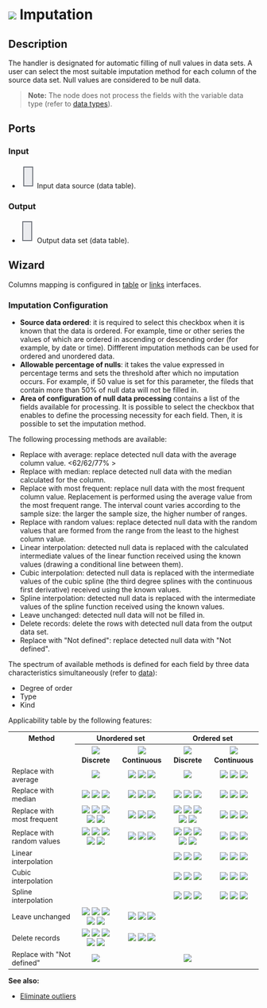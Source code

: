 # ![ ](../../images/icons/components/plausible_default.svg) Imputation

## Description

The handler is designated for automatic filling of null values in data sets.
A user can select the most suitable imputation method for each column of the source data set. Null values are considered to be null data.

> **Note:** The node does not process the fields with the variable data type (refer to [data types](../../data/datatype.md)).

## Ports

### Input

* ![ ](../../images/icons/app/node/ports/inputs/table_inactive.svg) Input data source (data table).

### Output

* ![ ](../../images/icons/app/node/ports/outputs/table_inactive.svg) Output data set (data table).

## Wizard

Columns mapping is configured in [table](../../scenario/ports/interface-table.md) or [links](../../scenario/ports/interface-relations.md) interfaces.

### Imputation Configuration

* **Source data ordered**: it is required to select this checkbox when it is known that the data is ordered. For example, time or other series the values of which are ordered in ascending or descending order (for example, by date or time). Diffferent imputation methods can be used for ordered and unordered data.
* **Allowable percentage of nulls**: it takes the value expressed in percentage terms and sets the threshold after which no imputation occurs. For example, if 50 value is set for this parameter, the fileds that contain more than 50% of null data will not be filled in.
* **Area of configuration of null data processing** contains a list of the fields available for processing. It is possible to select the checkbox that enables to define the processing necessity for each field. Then, it is possible to set the imputation method.

The following processing methods are available:

* Replace with average: replace detected null data with the average column value.
   <62/62/77% >
* Replace with median: replace detected null data with the median calculated for the column.
* Replace with most frequent: replace null data with the most frequent column value. Replacement is performed using the average value from the most frequent range. The interval count varies according to the sample size: the larger the sample size, the higher number of ranges.
* Replace with random values: replace detected null data with the random values that are formed from the range from the least to the highest column value.
* Linear interpolation: detected null data is replaced with the calculated intermediate values of the linear function received using the known values (drawing a conditional line between them).
* Cubic interpolation: detected null data is replaced with the intermediate values of the cubic spline (the third degree splines with the continuous first derivative) received using the known values.
* Spline interpolation: detected null data is replaced with the intermediate values of the spline function received using the known values.
* Leave unchanged: detected null data will not be filled in.
* Delete records: delete the rows with detected null data from the output data set.
* Replace with "Not defined": replace detected null data with "Not defined".

The spectrum of available methods is defined for each field by three data characteristics simultaneously (refer to [data](../../data/README.md)):

* Degree of order
* Type
* Kind

Applicability table by the following features:

<table>
<tr><th valign="top" align="center" rowspan="2">Method</th><th align="center" colspan="2">Unordered set</th><th align="center" colspan="2">Ordered set</th></tr>
<tr><th align="center"><img src="../../images/icons/data-types/discrete_default.svg"> Discrete</th><th align="center"><img src="../../images/icons/data-types/continuous_default.svg"> Continuous</th><th align="center"><img src="../../images/icons/data-types/discrete_default.svg"> Discrete</th><th align="center"><img src="../../images/icons/data-types/continuous_default.svg"> Continuous</th></tr>

<tr><td align="left">Replace with average</td><td align="center"><img src="../../images/icons/data-types/datetime_default.svg"></td><td align="center"> <img src="../../images/icons/data-types/datetime_default.svg"> <img src="../../images/icons/data-types/float_default.svg"> <img src="../../images/icons/data-types/integer_default.svg"></td><td align="center"><img src="../../images/icons/data-types/datetime_default.svg"></td><td align="center"><img src="../../images/icons/data-types/datetime_default.svg"> <img src="../../images/icons/data-types/float_default.svg"> <img src="../../images/icons/data-types/integer_default.svg"></td></tr>

<tr><td align="left">Replace with median</td><td align="center"><img src="../../images/icons/data-types/datetime_default.svg"> <img src="../../images/icons/data-types/float_default.svg"> <img src="../../images/icons/data-types/integer_default.svg"></td><td align="center"><img src="../../images/icons/data-types/datetime_default.svg"> <img src="../../images/icons/data-types/float_default.svg"> <img src="../../images/icons/data-types/integer_default.svg"></td><td align="center"><img src="../../images/icons/data-types/datetime_default.svg"> <img src="../../images/icons/data-types/float_default.svg"> <img src="../../images/icons/data-types/integer_default.svg"></td><td align="center"><img src="../../images/icons/data-types/datetime_default.svg"> <img src="../../images/icons/data-types/float_default.svg"> <img src="../../images/icons/data-types/integer_default.svg"></td></tr>

<tr><td align="left">Replace with most frequent</td><td align="center"><img src="../../images/icons/data-types/boolean_default.svg"> <img src="../../images/icons/data-types/datetime_default.svg"> <img src="../../images/icons/data-types/float_default.svg"> <img src="../../images/icons/data-types/integer_default.svg"> <img src="../../images/icons/data-types/string_default.svg"></td><td align="center"><img src="../../images/icons/data-types/datetime_default.svg"> <img src="../../images/icons/data-types/float_default.svg"> <img src="../../images/icons/data-types/integer_default.svg"></td><td align="center"><img src="../../images/icons/data-types/boolean_default.svg"> <img src="../../images/icons/data-types/datetime_default.svg"> <img src="../../images/icons/data-types/float_default.svg"> <img src="../../images/icons/data-types/integer_default.svg"> <img src="../../images/icons/data-types/string_default.svg"></td><td align="center"><img src="../../images/icons/data-types/datetime_default.svg"> <img src="../../images/icons/data-types/float_default.svg"> <img src="../../images/icons/data-types/integer_default.svg"></td></tr>

<tr><td align="left">Replace with random values</td><td align="center"><img src="../../images/icons/data-types/boolean_default.svg"> <img src="../../images/icons/data-types/datetime_default.svg"> <img src="../../images/icons/data-types/float_default.svg"> <img src="../../images/icons/data-types/integer_default.svg"> <img src="../../images/icons/data-types/string_default.svg"></td><td align="center"><img src="../../images/icons/data-types/datetime_default.svg"> <img src="../../images/icons/data-types/float_default.svg"> <img src="../../images/icons/data-types/integer_default.svg"></td><td align="center"><img src="../../images/icons/data-types/boolean_default.svg"> <img src="../../images/icons/data-types/datetime_default.svg"> <img src="../../images/icons/data-types/float_default.svg"> <img src="../../images/icons/data-types/integer_default.svg"> <img src="../../images/icons/data-types/string_default.svg"></td><td align="center"><img src="../../images/icons/data-types/datetime_default.svg"> <img src="../../images/icons/data-types/float_default.svg"> <img src="../../images/icons/data-types/integer_default.svg"></td></tr>

<tr><td align="left">Linear interpolation</td><td></td><td></td><td align="center"><img src="../../images/icons/data-types/datetime_default.svg"> <img src="../../images/icons/data-types/float_default.svg"> <img src="../../images/icons/data-types/integer_default.svg"></td><td align="center"><img src="../../images/icons/data-types/datetime_default.svg"> <img src="../../images/icons/data-types/float_default.svg"> <img src="../../images/icons/data-types/integer_default.svg"></td></tr>

<tr><td align="left">Cubic interpolation</td><td></td><td></td><td align="center"><img src="../../images/icons/data-types/datetime_default.svg"> <img src="../../images/icons/data-types/float_default.svg"> <img src="../../images/icons/data-types/integer_default.svg"></td><td align="center"><img src="../../images/icons/data-types/datetime_default.svg"> <img src="../../images/icons/data-types/float_default.svg"> <img src="../../images/icons/data-types/integer_default.svg"></td></tr>

<tr><td align="left">Spline interpolation</td><td></td><td></td><td align="center"><img src="../../images/icons/data-types/datetime_default.svg"> <img src="../../images/icons/data-types/float_default.svg"> <img src="../../images/icons/data-types/integer_default.svg"></td><td align="center"><img src="../../images/icons/data-types/datetime_default.svg"> <img src="../../images/icons/data-types/float_default.svg"> <img src="../../images/icons/data-types/integer_default.svg"></td></tr>

<tr><td align="left">Leave unchanged</td><td align="center"><img src="../../images/icons/data-types/boolean_default.svg"> <img src="../../images/icons/data-types/datetime_default.svg"> <img src="../../images/icons/data-types/float_default.svg"> <img src="../../images/icons/data-types/integer_default.svg"> <img src="../../images/icons/data-types/string_default.svg"></td><td align="center"><img src="../../images/icons/data-types/datetime_default.svg"> <img src="../../images/icons/data-types/float_default.svg"> <img src="../../images/icons/data-types/integer_default.svg"></td><td></td><td></td></tr>

<tr><td align="left">Delete records</td><td align="center"><img src="../../images/icons/data-types/boolean_default.svg"> <img src="../../images/icons/data-types/datetime_default.svg"> <img src="../../images/icons/data-types/float_default.svg"> <img src="../../images/icons/data-types/integer_default.svg"> <img src="../../images/icons/data-types/string_default.svg"></td><td align="center"><img src="../../images/icons/data-types/datetime_default.svg"> <img src="../../images/icons/data-types/float_default.svg"> <img src="../../images/icons/data-types/integer_default.svg"></td><td align="center"></td><td align="center"></td></tr>

<tr><td align="left">Replace with "Not defined"</td><td align="center"><img src="../../images/icons/data-types/string_default.svg"></td><td></td><td align="center"><img src="../../images/icons/data-types/string_default.svg"></td><td></td></tr>


</table>

**See also:**

* [Eliminate outliers](./editing-of-emissions.md)
